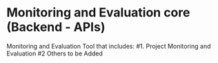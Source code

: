 # Monitoring and Evaluation core (Backend - APIs)
Monitoring and Evaluation Tool that includes:
#1. Project Monitoring and Evaluation
#2 Others to be Added 
